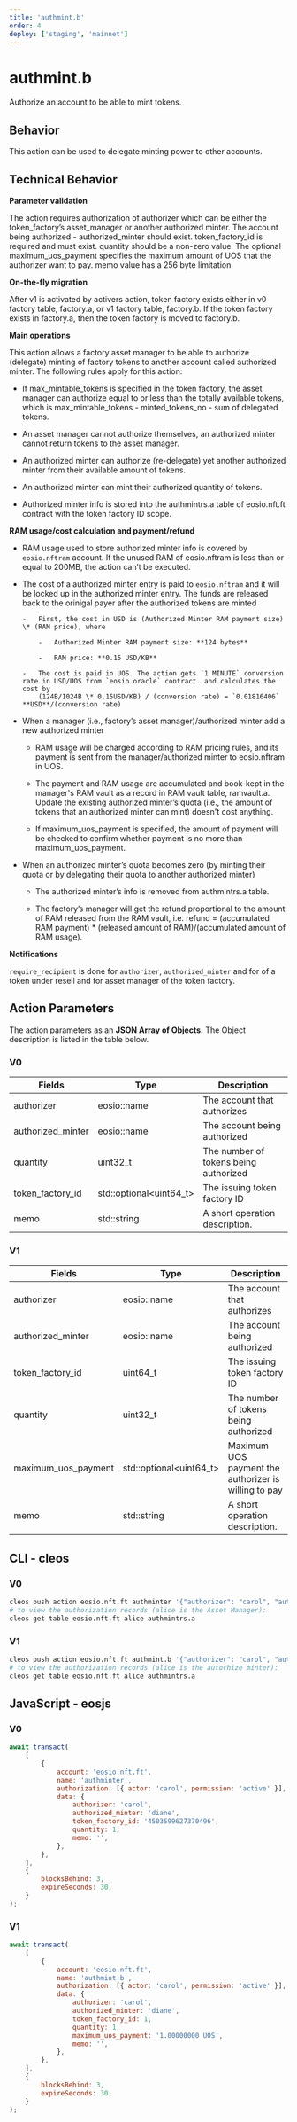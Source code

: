 ```yaml
---
title: 'authmint.b'
order: 4
deploy: ['staging', 'mainnet']
---
```


# authmint.b

Authorize an account to be able to mint tokens.

## Behavior

This action can be used to delegate minting power to other accounts.

## Technical Behavior

**Parameter validation**

The action requires authorization of authorizer which can be either the token_factory’s asset_manager or another authorized minter. The account being authorized - authorized_minter should exist. token_factory_id is required and must exist. quantity should be a non-zero value. The optional maximum_uos_payment specifies the maximum amount of UOS that the authorizer want to pay. memo value has a 256 byte limitation.

**On-the-fly migration**

After v1 is activated by activers action, token factory exists either in v0 factory table, factory.a, or v1 factory table, factory.b. If the token factory exists in factory.a, then the token factory is moved to factory.b.

**Main operations**

This action allows a factory asset manager to be able to authorize (delegate) minting of factory tokens to another account called authorized minter. The following rules apply for this action:

-   If max_mintable_tokens is specified in the token factory, the asset manager can authorize equal to or less than the totally available tokens, which is max_mintable_tokens - minted_tokens_no - sum of delegated tokens.

-   An asset manager cannot authorize themselves, an authorized minter cannot return tokens to the asset manager.

-   An authorized minter can authorize (re-delegate) yet another authorized minter from their available amount of tokens.

-   An authorized minter can mint their authorized quantity of tokens.

-   Authorized minter info is stored into the authmintrs.a table of eosio.nft.ft contract with the token factory ID scope.

**RAM usage/cost calculation and payment/refund**

-   RAM usage used to store authorized minter info is covered by `eosio.nftram` account. If the unused RAM of eosio.nftram is less than or equal to 200MB, the action can’t be executed.

-   The cost of a authorized minter entry is paid to `eosio.nftram` and it will be locked up in the authorized minter entry. The funds are released back to the orinigal payer after the authorized tokens are minted

        -   First, the cost in USD is (Authorized Minter RAM payment size) \* (RAM price), where

            -   Authorized Minter RAM payment size: **124 bytes**

            -   RAM price: **0.15 USD/KB**

        -   The cost is paid in UOS. The action gets `1 MINUTE` conversion rate in USD/UOS from `eosio.oracle` contract. and calculates the cost by
            (124B/1024B \* 0.15USD/KB) / (conversion rate) = `0.01816406` **USD**/(conversion rate)

-   When a manager (i.e., factory’s asset manager)/authorized minter add a new authorized minter

    -   RAM usage will be charged according to RAM pricing rules, and its payment is sent from the manager/authorized minter to eosio.nftram in UOS.

    -   The payment and RAM usage are accumulated and book-kept in the manager's RAM vault as a record in RAM vault table, ramvault.a. Update the existing authorized minter’s quota (i.e., the amount of tokens that an authorized minter can mint) doesn't cost anything.

    -   If maximum_uos_payment is specified, the amount of payment will be checked to confirm whether payment is no more than maximum_uos_payment.

-   When an authorized minter’s quota becomes zero (by minting their quota or by delegating their quota to another authorized minter)

    -   The authorized minter’s info is removed from authmintrs.a table.

    -   The factory’s manager will get the refund proportional to the amount of RAM released from the RAM vault, i.e.
        refund = (accumulated RAM payment) \* (released amount of RAM)/(accumulated amount of RAM usage).

**Notifications**

`require_recipient` is done for `authorizer`, `authorized_minter` and for  of a token under resell and for asset manager of the token factory.

## Action Parameters

The action parameters as an **JSON Array of Objects.** The Object description is listed in the table below.

### V0

| Fields            | Type                     | Description                           |
| ----------------- | ------------------------ | ------------------------------------- |
| authorizer        | eosio::name              | The account that authorizes           |
| authorized_minter | eosio::name              | The account being authorized          |
| quantity          | uint32_t                 | The number of tokens being authorized |
| token_factory_id  | std::optional\<uint64_t> | The issuing token factory ID          |
| memo              | std::string              | A short operation description.        |

### V1

| Fields              | Type                     | Description                                          |
| ------------------- | ------------------------ | ---------------------------------------------------- |
| authorizer          | eosio::name              | The account that authorizes                          |
| authorized_minter   | eosio::name              | The account being authorized                         |
| token_factory_id    | uint64_t                 | The issuing token factory ID                         |
| quantity            | uint32_t                 | The number of tokens being authorized                |
| maximum_uos_payment | std::optional\<uint64_t> | Maximum UOS payment the authorizer is willing to pay |
| memo                | std::string              | A short operation description.                       |

## CLI - cleos

### V0

```bash
cleos push action eosio.nft.ft authminter '{"authorizer": "carol", "authorized_minter": "diane", "token_factory_id": "4503599627370496", "quantity": "1", "memo": ""}' - carol@active
# to view the authorization records (alice is the Asset Manager):
cleos get table eosio.nft.ft alice authmintrs.a
```

### V1

```bash
cleos push action eosio.nft.ft authmint.b '{"authorizer": "carol", "authorized_minter": "diane", "token_factory_id": 0, "quantity": 1, "maximum_uos_payment": "1.00000000 UOS", memo": ""}' -p carol@active
# to view the authorization records (alice is the autorhize minter):
cleos get table eosio.nft.ft alice authmintrs.a
```

## JavaScript - eosjs

### V0

```js
await transact(
    [
        {
            account: 'eosio.nft.ft',
            name: 'authminter',
            authorization: [{ actor: 'carol', permission: 'active' }],
            data: {
                authorizer: 'carol',
                authorized_minter: 'diane',
                token_factory_id: '4503599627370496',
                quantity: 1,
                memo: '',
            },
        },
    ],
    {
        blocksBehind: 3,
        expireSeconds: 30,
    }
);
```

### V1

```js
await transact(
    [
        {
            account: 'eosio.nft.ft',
            name: 'authmint.b',
            authorization: [{ actor: 'carol', permission: 'active' }],
            data: {
                authorizer: 'carol',
                authorized_minter: 'diane',
                token_factory_id: 1,
                quantity: 1,
                maximum_uos_payment: '1.00000000 UOS',
                memo: '',
            },
        },
    ],
    {
        blocksBehind: 3,
        expireSeconds: 30,
    }
);
```
